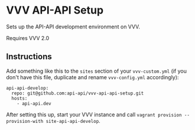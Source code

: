 # VVV API-API Setup

Sets up the API-API development environment on VVV.

Requires VVV 2.0

## Instructions

Add something like this to the `sites` section of your `vvv-custom.yml` (if you don't have this file, duplicate and rename `vvv-config.yml` accordingly):

```
api-api-develop:
  repo: git@github.com:api-api/vvv-api-api-setup.git
  hosts:
    - api-api.dev
```

After setting this up, start your VVV instance and call `vagrant provision --provision-with site-api-api-develop`.
